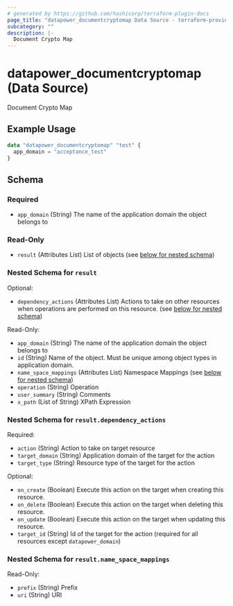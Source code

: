 ```yaml
---
# generated by https://github.com/hashicorp/terraform-plugin-docs
page_title: "datapower_documentcryptomap Data Source - terraform-provider-datapower"
subcategory: ""
description: |-
  Document Crypto Map
---
```


# datapower_documentcryptomap (Data Source)

Document Crypto Map

## Example Usage

```terraform
data "datapower_documentcryptomap" "test" {
  app_domain = "acceptance_test"
}
```

<!-- schema generated by tfplugindocs -->
## Schema

### Required

- `app_domain` (String) The name of the application domain the object belongs to

### Read-Only

- `result` (Attributes List) List of objects (see [below for nested schema](#nestedatt--result))

<a id="nestedatt--result"></a>
### Nested Schema for `result`

Optional:

- `dependency_actions` (Attributes List) Actions to take on other resources when operations are performed on this resource. (see [below for nested schema](#nestedatt--result--dependency_actions))

Read-Only:

- `app_domain` (String) The name of the application domain the object belongs to
- `id` (String) Name of the object. Must be unique among object types in application domain.
- `name_space_mappings` (Attributes List) Namespace Mappings (see [below for nested schema](#nestedatt--result--name_space_mappings))
- `operation` (String) Operation
- `user_summary` (String) Comments
- `x_path` (List of String) XPath Expression

<a id="nestedatt--result--dependency_actions"></a>
### Nested Schema for `result.dependency_actions`

Required:

- `action` (String) Action to take on target resource
- `target_domain` (String) Application domain of the target for the action
- `target_type` (String) Resource type of the target for the action

Optional:

- `on_create` (Boolean) Execute this action on the target when creating this resource.
- `on_delete` (Boolean) Execute this action on the target when deleting this resource.
- `on_update` (Boolean) Execute this action on the target when updating this resource.
- `target_id` (String) Id of the target for the action (required for all resources except `datapower_domain`)


<a id="nestedatt--result--name_space_mappings"></a>
### Nested Schema for `result.name_space_mappings`

Read-Only:

- `prefix` (String) Prefix
- `uri` (String) URI
